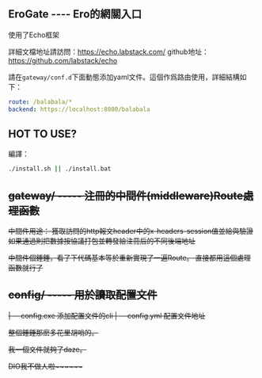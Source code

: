 EroGate ---- Ero的網關入口
-------
使用了Echo框架

詳細文檔地址請訪問：https://echo.labstack.com/
github地址：https://github.com/labstack/echo

請在`gateway/conf.d`下面動態添加yaml文件。這個作爲路由使用，詳細結構如下：
```yaml
route: /balabala/*
backend: https://localhost:8080/balabala
```

## HOT TO USE?
編譯：
```bash
./install.sh || ./install.bat
```

<del>

gateway/ ----- <del>注冊的中間件(middleware)</del>Route處理函數
-------
<del>中間件用途：
    獲取訪問的http報文header中的x-headers-session值並給與驗證
    如果通過則把數據按協議打包並轉發給注冊后的不同後端地址</del>
    
中間件個錘錘，看了下代碼基本等於重新實現了一遍Route。
直接都用這個處理函數就行了



config/ ----- 用於讀取配置文件
-------
  |
  -- config.exe 添加配置文件的cli
  |
  -- config.yml 配置文件地址
</del>

整個錘錘那麽多花里胡哨的。

我一個文件就夠了daze。

DIO我不做人啦~~~~~~
